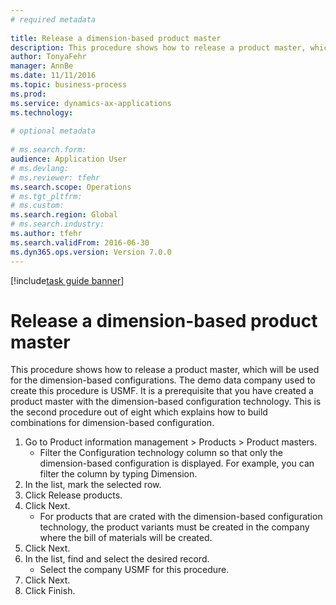 ```yaml
--- 
# required metadata 
 
title: Release a dimension-based product master
description: This procedure shows how to release a product master, which will be used for the dimension-based configurations. 
author: TonyaFehr 
manager: AnnBe 
ms.date: 11/11/2016
ms.topic: business-process 
ms.prod:  
ms.service: dynamics-ax-applications 
ms.technology:  
 
# optional metadata 
 
# ms.search.form:   
audience: Application User 
# ms.devlang:  
# ms.reviewer: tfehr 
ms.search.scope: Operations 
# ms.tgt_pltfrm:  
# ms.custom:  
ms.search.region: Global
# ms.search.industry: 
ms.author: tfehr 
ms.search.validFrom: 2016-06-30 
ms.dyn365.ops.version: Version 7.0.0 
---
```


[!include[task guide banner](.../includes/task-guide-banner.md)]

# Release a dimension-based product master

This procedure shows how to release a product master, which will be used for the dimension-based configurations. The demo data company used to create this procedure is USMF. It is a prerequisite that you have created a product master with the dimension-based configuration technology. This is the second procedure out of eight which explains how to build combinations for dimension-based configuration.

1. Go to Product information management > Products > Product masters.
    * Filter the Configuration technology column so that only the dimension-based configuration is displayed. For example, you can filter the column by typing Dimension.    
2. In the list, mark the selected row.
3. Click Release products.
4. Click Next.
    * For products that are crated with the dimension-based configuration technology, the product variants must be created in the company where the bill of materials will be created.  
5. Click Next.
6. In the list, find and select the desired record.
    * Select the company USMF for this procedure.  
7. Click Next.
8. Click Finish.

